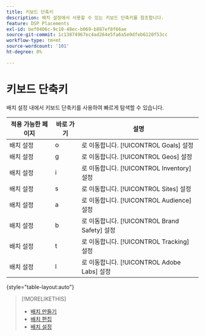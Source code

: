 ```yaml
---
title: 키보드 단축키
description: 배치 설정에서 사용할 수 있는 키보드 단축키를 참조합니다.
feature: DSP Placements
exl-id: bef0406c-9c10-48ec-b069-b887ef8f66ae
source-git-commit: 1c13874967ec4ad264e5fa6a5e0dfeb6120f53cc
workflow-type: tm+mt
source-wordcount: '101'
ht-degree: 0%

---
```


# 키보드 단축키

배치 설정 내에서 키보드 단축키를 사용하여 빠르게 탐색할 수 있습니다<!-- and to create ads and placements -->.

| 적용 가능한 페이지 | 바로 가기 | 설명 |
| ---------------| ----------- | ---------------------- |
| 배치 설정 | o | 로 이동합니다. [!UICONTROL Goals] 설정 |
| 배치 설정 | g | 로 이동합니다. [!UICONTROL Geos] 설정 |
| 배치 설정 | i | 로 이동합니다. [!UICONTROL Inventory] 설정 |
| 배치 설정 | s | 로 이동합니다. [!UICONTROL Sites] 설정 |
| 배치 설정 | a | 로 이동합니다. [!UICONTROL Audience] 설정 |
| 배치 설정 | b | 로 이동합니다. [!UICONTROL Brand Safety] 설정 |
| 배치 설정 | t | 로 이동합니다. [!UICONTROL Tracking] 설정 |
| 배치 설정 | l | 로 이동합니다. [!UICONTROL Adobe Labs] 설정 |

{style=&quot;table-layout:auto&quot;}

<!-- | Legacy placement settings | npv | Lets you create a new video placement | -->
<!-- | Legacy placement settings | npd | Lets you create a new display placement | -->
<!-- | Legacy placement settings | nav | Lets you create a new video ad | -->
<!-- | Legacy placement settings | nad | Lets you create a new display ad| -->

>[!MORELIKETHIS]
>
>* [배치 만들기](/help/dsp/campaign-management/placements/placement-create.md)
>* [배치 편집](/help/dsp/campaign-management/placements/placement-edit.md)
>* [배치 설정](/help/dsp/campaign-management/placements/placement-settings.md)

